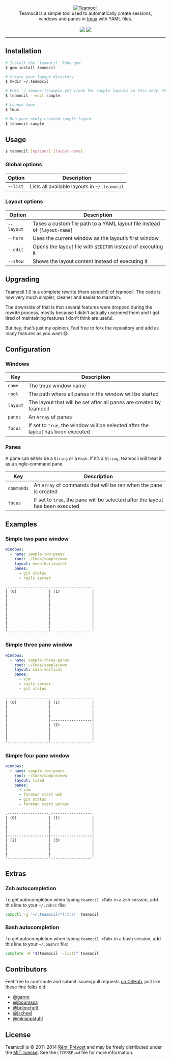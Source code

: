 <p align="center">
  <a href="https://github.com/remiprev/teamocil">
    <img src="http://i.imgur.com/NX2eV2X.png" alt="Teamocil" />
  </a>
  <br />
  Teamocil is a simple tool used to automatically create sessions,<br /> windows and panes in <a href="http://tmux.sourceforge.net">tmux</a> with YAML files.
  <br /><br />
  <a href="https://rubygems.org/gems/teamocil"><img src="http://img.shields.io/gem/v/teamocil.svg" /></a>
  <a href="https://travis-ci.org/remiprev/teamocil"><img src="http://img.shields.io/travis/remiprev/teamocil.svg" /></a>
</p>

---

## Installation

```bash
# Install the `teamocil` Ruby gem
$ gem install teamocil

# Create your layout directory
$ mkdir ~/.teamocil

# Edit ~/.teamocil/sample.yml (look for sample layouts in this very `README.md`)
$ teamocil --edit sample

# Launch tmux
$ tmux

# Run your newly-created sample layout
$ teamocil sample
```

## Usage

```bash
$ teamocil [options] [layout-name]
```

### Global options

| Option      | Description
|-------------|----------------------------
| `--list`    | Lists all available layouts in `~/.teamocil`

### Layout options

| Option      | Description
|-------------|----------------------------
| `--layout`  | Takes a custom file path to a YAML layout file instead of `[layout-name]`
| `--here`    | Uses the current window as the layout’s first window
| `--edit`    | Opens the layout file with `$EDITOR` instead of executing it
| `--show`    | Shows the layout content instead of executing it

## Upgrading

Teamocil 1.0 is a complete rewrite (from scratch!) of teamocil. The code is now
very much simpler, cleaner and easier to maintain.

The downside of that is that several features were dropped during the rewrite
process, mostly because I didn’t actually use/need them and I got tired of
maintaining features I don’t think are useful.

But hey, that’s just my opinion. Feel free to fork the repository and add as
many features as you want :smile:.

## Configuration

### Windows

| Key      | Description
|----------|----------------------------
| `name`   | The tmux window name
| `root`   | The path where all panes in the window will be started
| `layout` | The layout that will be set after all panes are created by teamocil
| `panes`  | An `Array` of panes
| `focus`  | If set to `true`, the window will be selected after the layout has been executed

### Panes

A pane can either be a `String` or a `Hash`. If it’s a `String`, teamocil will
treat it as a single-command pane.

| Key        | Description
|------------|----------------------------
| `commands` | An `Array` of commands that will be ran when the pane is created
| `focus`    | If set to `true`, the pane will be selected after the layout has been executed

## Examples

### Simple two pane window

```yaml
windows:
  - name: sample-two-panes
    root: ~/Code/sample/www
    layout: even-horizontal
    panes:
      - git status
      - rails server
```

```
.------------------.------------------.
| (0)              | (1)              |
|                  |                  |
|                  |                  |
|                  |                  |
|                  |                  |
|                  |                  |
|                  |                  |
|                  |                  |
|                  |                  |
'------------------'------------------'
```

### Simple three pane window

```yaml
windows:
  - name: sample-three-panes
    root: ~/Code/sample/www
    layout: main-vertical
    panes:
      - vim
      - rails server
      - git status
```

```
.------------------.------------------.
| (0)              | (1)              |
|                  |                  |
|                  |                  |
|                  |                  |
|                  |------------------|
|                  | (2)              |
|                  |                  |
|                  |                  |
|                  |                  |
'------------------'------------------'
```

### Simple four pane window

```yaml
windows:
  - name: sample-two-panes
    root: ~/Code/sample/www
    layout: tiled
    panes:
      - vim
      - foreman start web
      - git status
      - foreman start worker
```

```
.------------------.------------------.
| (0)              | (1)              |
|                  |                  |
|                  |                  |
|                  |                  |
|------------------|------------------|
| (2)              | (3)              |
|                  |                  |
|                  |                  |
|                  |                  |
'------------------'------------------'
```

## Extras

### Zsh autocompletion

To get autocompletion when typing `teamocil <Tab>` in a zsh session, add this line to your `~/.zshrc` file:

```zsh
compctl -g '~/.teamocil/*(:t:r)' teamocil
```

### Bash autocompletion

To get autocompletion when typing `teamocil <Tab>` in a bash session, add this line to your `~/.bashrc` file:

```bash
complete -W "$(teamocil --list)" teamocil
```

## Contributors

Feel free to contribute and submit issues/pull requests
[on GitHub](https://github.com/remiprev/teamocil/issues), just like these fine
folks did:

* [@garno](https://github.com/garno)
* [@jbourassa](https://github.com/jbourassa)
* [@bdimcheff](https://github.com/bdimcheff)
* [@jscheel](https://github.com/jscheel)
* [@mklappstuhl](https://github.com/mklappstuhl)

## License

Teamocil is © 2011-2014 [Rémi Prévost](http://exomel.com) and may be freely
distributed under the [MIT license](https://github.com/remiprev/teamocil/blob/master/LICENSE.md).
See the `LICENSE.md` file for more information.
